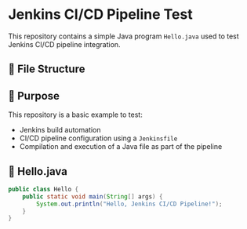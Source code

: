 # Jenkins CI/CD Pipeline Test

This repository contains a simple Java program `Hello.java` used to test Jenkins CI/CD pipeline integration.

## 📄 File Structure


## 🚀 Purpose

This repository is a basic example to test:

- Jenkins build automation
- CI/CD pipeline configuration using a `Jenkinsfile`
- Compilation and execution of a Java file as part of the pipeline

## 🔧 Hello.java

```java
public class Hello {
    public static void main(String[] args) {
        System.out.println("Hello, Jenkins CI/CD Pipeline!");
    }
}
